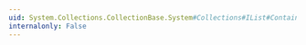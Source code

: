 ```yaml
---
uid: System.Collections.CollectionBase.System#Collections#IList#Contains(System.Object)
internalonly: False
---
```

